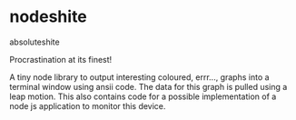 # nodeshite
absoluteshite

Procrastination at its finest!

A tiny node library to output interesting coloured, errr...,  graphs into a terminal window using ansii code.
The data for this graph is pulled using a leap motion. This also contains code for a possible implementation of a
node js application to monitor this device.
